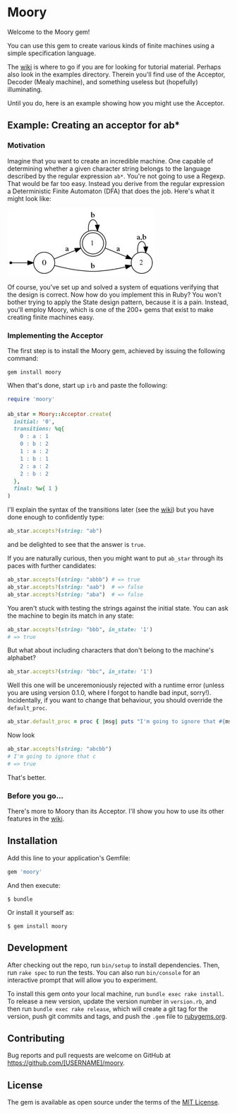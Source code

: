# Moory
Welcome to the Moory gem!

You can use this gem to create various kinds of finite machines using a simple specification language.

The [wiki](https://github.com/elclavijero/moory/wiki) is where to go if you are for looking for tutorial material.  Perhaps also look in the examples directory.  Therein you'll find use of the Acceptor, Decoder (Mealy machine), and something useless but (hopefully) illuminating.

Until you do, here is an example showing how you might use the Acceptor.


## Example: Creating an acceptor for ab*

### Motivation

Imagine that you want to create an incredible machine. One capable of determining whether a given character string belongs to the language described by the regular expression `ab*`.  You're not going to use a Regexp. That would be far too easy.  Instead you derive from the regular expression a Deterministic Finite Automaton (DFA) that does the job.  Here's what it might look like:

![ab_star](images/ab_star.png)

Of course, you've set up and solved a system of equations verifying that the design is correct.  Now how do you implement this in Ruby?  You won't bother trying to apply the State design pattern, because it is a pain.  Instead, you'll employ Moory, which is one of the 200+ gems that exist to make creating finite machines easy.

### Implementing the Acceptor

The first step is to install the Moory gem, achieved by issuing the following command:

```
gem install moory
```

When that's done, start up `irb` and paste the following:

```ruby
require 'moory'

ab_star = Moory::Acceptor.create(
  initial: '0',
  transitions: %q{
    0 : a : 1
    0 : b : 2
    1 : a : 2
    1 : b : 1
    2 : a : 2
    2 : b : 2
  },
  final: %w{ 1 }
)
```

I'll explain the syntax of the transitions later (see the [wiki](https://github.com/elclavijero/moory/wiki)) but you have done enough to confidently type:

```ruby
ab_star.accepts?(string: "ab")
```

and be delighted to see that the answer is `true`.

If you are naturally curious, then you might want to put `ab_star` through its paces with further candidates:

```ruby
ab_star.accepts?(string: "abbb") # => true
ab_star.accepts?(string: "aab")  # => false
ab_star.accepts?(string: "aba")  # => false
```

You aren't stuck with testing the strings against the initial state.  You can ask the machine to begin its match in any state:

```ruby
ab_star.accepts?(string: "bbb", in_state: '1') 
# => true
```

But what about including characters that don't belong to the machine's alphabet?

```ruby
ab_star.accepts?(string: "bbc", in_state: '1')
```

Well this one will be unceremoniously rejected with a runtime error (unless you are using version 0.1.0, where I forgot to handle bad input, sorry!).  Incidentally, if you want to change that behaviour, you should override the `default_proc`.
```ruby
ab_star.default_proc = proc { |msg| puts "I'm going to ignore that #{msg}" }
```

Now look
```ruby
ab_star.accepts?(string: "abcbb")
# I'm going to ignore that c
# => true
```

That's better.

### Before you go...

There's more to Moory than its Acceptor.  I'll show you how to use its other features in the [wiki](https://github.com/elclavijero/moory/wiki).


## Installation

Add this line to your application's Gemfile:

```ruby
gem 'moory'
```

And then execute:

    $ bundle

Or install it yourself as:

    $ gem install moory

## Development

After checking out the repo, run `bin/setup` to install dependencies. Then, run `rake spec` to run the tests. You can also run `bin/console` for an interactive prompt that will allow you to experiment.

To install this gem onto your local machine, run `bundle exec rake install`. To release a new version, update the version number in `version.rb`, and then run `bundle exec rake release`, which will create a git tag for the version, push git commits and tags, and push the `.gem` file to [rubygems.org](https://rubygems.org).

## Contributing

Bug reports and pull requests are welcome on GitHub at https://github.com/[USERNAME]/moory.

## License

The gem is available as open source under the terms of the [MIT License](https://opensource.org/licenses/MIT).
